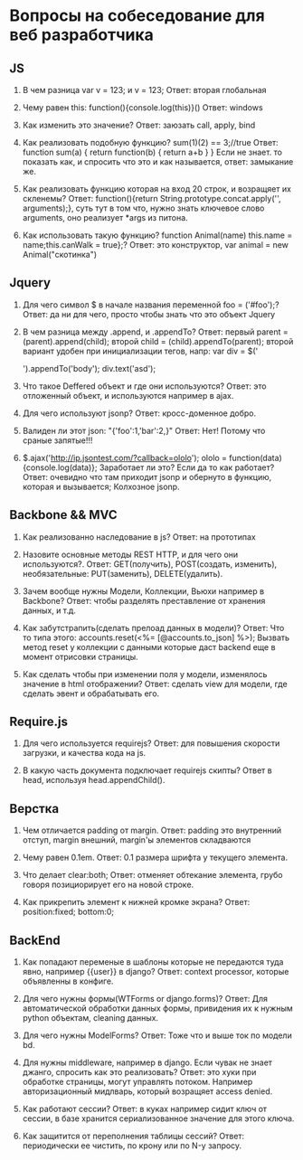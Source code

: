 # Вопросы на собеседование для веб разработчика

## JS

1.  В чем разница var v = 123; и v = 123; Ответ: вторая глобальная

2.  Чему равен this: function(){console.log(this)}() Ответ: windows

3.  Как изменить это значение? Ответ: заюзать call, apply, bind

4.  Как реализовать подобную функцию? sum(1)(2) == 3;//true Ответ: function sum(a) { return function(b) { return a+b } } Если не знает. то показать как, и спросить что это и как называется, ответ: замыкание же.

5.  Как реализовать функцию которая на вход 20 строк, и возращяет их скленемы? Ответ: function(){return String.prototype.concat.apply('', arguments);}, суть тут в том что, нужно знать ключевое слово arguments, оно реализует \*args из питона.

6.  Как использовать такую функцию? function Animal(name) this.name = name;this.canWalk = true};? Ответ: это конструктор, var animal = new Animal("скотинка")

## Jquery

1.  Для чего символ \$ в начале названия переменной foo = ('\#foo');? Ответ: да ни для чего, просто чтобы знать что это объект Jquery

2.  В чем разница между .append, и .appendTo? Ответ: первый parent = (parent).append(child); второй child = (child).appendTo(parent); второй вариант удобен при инициализации тегов, напр: var div = \$('

    ').appendTo('body'); div.text('asd');

3.  Что такое Deffered объект и где они используются? Ответ: это отложенный объект, и используются например в ajax.

4.  Для чего используют jsonp? Ответ: кросс-доменное добро.

5.  Валиден ли этот json: "{'foo':1,'bar':2,}" Ответ: Нет! Потому что сраные запятые!!!

6.  \$.ajax('http://ip.jsontest.com/?callback=ololo'); ololo = function(data){console.log(data)}; Заработает ли это? Если да то как работает? Ответ: очевидно что там приходит jsonp и обернуто в функцию, которая и вызывается; Колхозное jsonp.

## Backbone && MVC

1.  Как реализованно наследование в js? Ответ: на прототипах

2.  Назовите основные методы REST HTTP, и для чего они используются?. Ответ: GET(получить), POST(создать, изменить), необязательные: PUT(заменить), DELETE(удалить).

3.  Зачем вообще нужны Модели, Коллекции, Вьюхи например в Backbone? Ответ: чтобы разделять преставление от хранения данных, и т.д.

4.  Как забутстрапить(сделать прелоад данных в модели)? Ответ: Что то типа этого: accounts.reset(\<%= [@accounts.to\_json] %\>); Вызвать метод reset у коллекции с данными которые даст backend еще в момент отрисовки страницы.

5.  Как сделать чтобы при изменении поля у модели, изменялось значение в html отображении? Ответ: сделать view для модели, где сделать эвент и обрабатывать его.

## Require.js

1.  Для чего используется requirejs? Ответ: для повышения скорости загрузки, и качества кода на js.

2.  В какую часть документа подключает requirejs скипты? Ответ в head, используя head.appendChild().

## Верстка

1.  Чем отличается padding от margin. Ответ: padding это внутренний отступ, margin внешний, margin'ы элементов складваются

2.  Чему равен 0.1em. Ответ: 0.1 размера шрифта у текущего элемента.

3.  Что делает clear:both; Ответ: отменяет обтекание элемента, грубо говоря позициорирует его на новой строке.

4.  Как прикрепить элемент к нижней кромке экрана? Ответ: position:fixed; bottom:0;

## BackEnd

1.  Как попадают переменые в шаблоны которые не передаются туда явно, например {{user}} в django? Ответ: context processor, которые объявленны в конфиге.

2.  Для чего нужны формы(WTForms or django.forms)? Ответ: Для автоматической обработки данных формы, привидения их к нужным python объектам, cleaning данных.

3.  Для чего нужны ModelForms? Ответ: Тоже что и выше ток по модели bd.

4.  Для нужны middleware, например в django. Если чувак не знает джанго, спросить как это реализовать? Ответ: это хуки при обработке страницы, могут управлять потоком. Например авторизационный мидлварь, который возращяет access denied.

5.  Как работают сессии? Ответ: в куках например сидит ключ от сессии, в базе хранится сериализованное значение для этого ключа.

6.  Как защитится от переполнения таблицы сессий? Ответ: периодически ее чистить, по крону или по N-у запросу.


